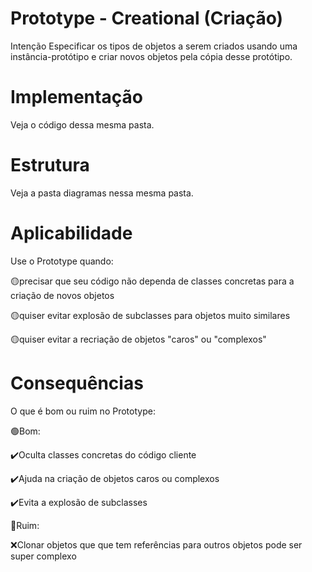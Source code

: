 # Prototype - Creational (Criação)
Intenção
Especificar os tipos de objetos a serem criados usando uma instância-protótipo e criar novos objetos pela cópia desse protótipo.

# Implementação
Veja o código dessa mesma pasta.

# Estrutura
Veja a pasta diagramas nessa mesma pasta.

# Aplicabilidade
Use o Prototype quando:

🟡precisar que seu código não dependa de classes concretas para a criação de novos objetos

🟡quiser evitar explosão de subclasses para objetos muito similares

🟡quiser evitar a recriação de objetos "caros" ou "complexos"

# Consequências

O que é bom ou ruim no Prototype:

🟢Bom:

✔️Oculta classes concretas do código cliente

✔️Ajuda na criação de objetos caros ou complexos

✔️Evita a explosão de subclasses

🔴Ruim:

❌Clonar objetos que que tem referências para outros objetos pode ser super complexo
